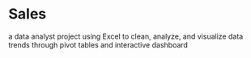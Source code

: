 # Sales
a data analyst project using Excel to clean, analyze, and visualize data trends through pivot tables and interactive dashboard
